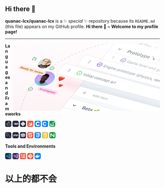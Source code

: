 ## Hi there 👋


**quanac-lcx/quanac-lcx** is a ✨ _special_ ✨ repository because its `README.md` (this file) appears on my GitHub profile.
**Hi there 👋 ~ Welcome to my profile page!**

<!--
**YUDONGLING/YUDONGLING** is a ✨ _special_ ✨ repository because its `README.md` (this file) appears on your GitHub profile.

Here are some ideas to get you started:

- 🔭 I’m currently working on ...
- 🌱 I’m currently learning ...
- 👯 I’m looking to collaborate on ...
- 🤔 I’m looking for help with ...
- 💬 Ask me about ...
- 📫 How to reach me: ...
- 😄 Pronouns: ...
- ⚡ Fun fact: ...
-->

---

<img align="right" src="https://raw.githubusercontent.com/YUDONGLING/YUDONGLING/master/Icon/BackGround.png" height="220px" title="Do what you like, and do it best!"> 

**Languages and Frameworks**

<code><img height="20" src="https://raw.githubusercontent.com/YUDONGLING/YUDONGLING/master/Icon/MatLab.svg" alt="MatLab" title="MatLab"></code>
<code><img height="20" src="https://raw.githubusercontent.com/YUDONGLING/YUDONGLING/master/Icon/GoLang.svg" alt="Golang" title="Golang"></code>
<code><img height="20" src="https://raw.githubusercontent.com/YUDONGLING/YUDONGLING/master/Icon/Python.svg" alt="Python" title="Python"></code>
<code><img height="20" src="https://raw.githubusercontent.com/YUDONGLING/YUDONGLING/master/Icon/Swift.svg" alt="Swift" title="Swift"></code>
<code><img height="20" src="https://raw.githubusercontent.com/YUDONGLING/YUDONGLING/master/Icon/C.svg" alt="C" title="C"></code>
<code><img height="20" src="https://raw.githubusercontent.com/YUDONGLING/YUDONGLING/master/Icon/CPP.svg" alt="C++" title="C++"></code>
<code><img height="20" src="https://raw.githubusercontent.com/YUDONGLING/YUDONGLING/master/Icon/Selenium.svg" alt="Selenium" title="Selenium"></code>

<code><img height="20" src="https://raw.githubusercontent.com/YUDONGLING/YUDONGLING/master/Icon/MySQL.svg" alt="MySQL" title="MySQL"></code>
<code><img height="20" src="https://raw.githubusercontent.com/YUDONGLING/YUDONGLING/master/Icon/PHP.svg" alt="PHP" title="PHP"></code>
<code><img height="20" src="https://raw.githubusercontent.com/YUDONGLING/YUDONGLING/master/Icon/Redis.svg" alt="Redis" title="Redis"></code>
<code><img height="20" src="https://raw.githubusercontent.com/YUDONGLING/YUDONGLING/master/Icon/HTML.svg" alt="HTML5" title="HTML5"></code>
<code><img height="20" src="https://raw.githubusercontent.com/YUDONGLING/YUDONGLING/master/Icon/CSS.svg" alt="CSS3" title="CSS3"></code>
<code><img height="20" src="https://raw.githubusercontent.com/YUDONGLING/YUDONGLING/master/Icon/JS.svg" alt="JavaScript" title="JavaScript"></code>
<code><img height="20" src="https://raw.githubusercontent.com/YUDONGLING/YUDONGLING/master/Icon/Nginx.svg" alt="Nginx" title="Nginx"></code>

**Tools and Environments**

<code><img height="20" src="https://raw.githubusercontent.com/YUDONGLING/YUDONGLING/master/Icon/VSCode.svg" alt="VSCode" title="VSCode"></code>
<code><img height="20" src="https://raw.githubusercontent.com/YUDONGLING/YUDONGLING/master/Icon/VisualStudio.svg" alt="Visual Studio" title="Visual Studio"></code>
<code><img height="20" src="https://raw.githubusercontent.com/YUDONGLING/YUDONGLING/master/Icon/Serverless.svg" alt="Serverless" title="Serverless"></code>
<code><img height="20" src="https://raw.githubusercontent.com/YUDONGLING/YUDONGLING/master/Icon/Git.svg" alt="Git" title="Git"></code>
<code><img height="20" src="https://raw.githubusercontent.com/YUDONGLING/YUDONGLING/master/Icon/Docker.svg" alt="Docker" title="Docker"></code>

# 以上的都不会
